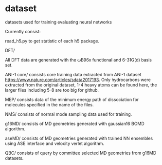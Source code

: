 # dataset
datasets used for training evaluating neural networks

Currently consist:

read_h5.py to get statistic of each h5 package.


DFT/

All DFT data are generated with the ωB96x functional and 6-31G(d) basis set.


ANI-1 core/
consists core training data extracted from ANI-1 dataset https://www.nature.com/articles/sdata2017193.
Only hydrocarbons were extracted from the original dataset, 1-4 heavy atoms can be found here, the larger files including 5-8 are too big for github.

MEP/
consists data of the minimum energy path of dissociation for molecules specified in the name of the files. 

NMS/
consists of normal mode sampling data used for training.

g16MD/
consists of MD geometries generated with gaussian16 BOMD algorithm.

aseMD/
consists of MD geometries generated with trained NN ensembles using ASE interface and velocity verlet algorithm.

QBC/
consists of query by committee selected MD geometries from g16MD datasets.

